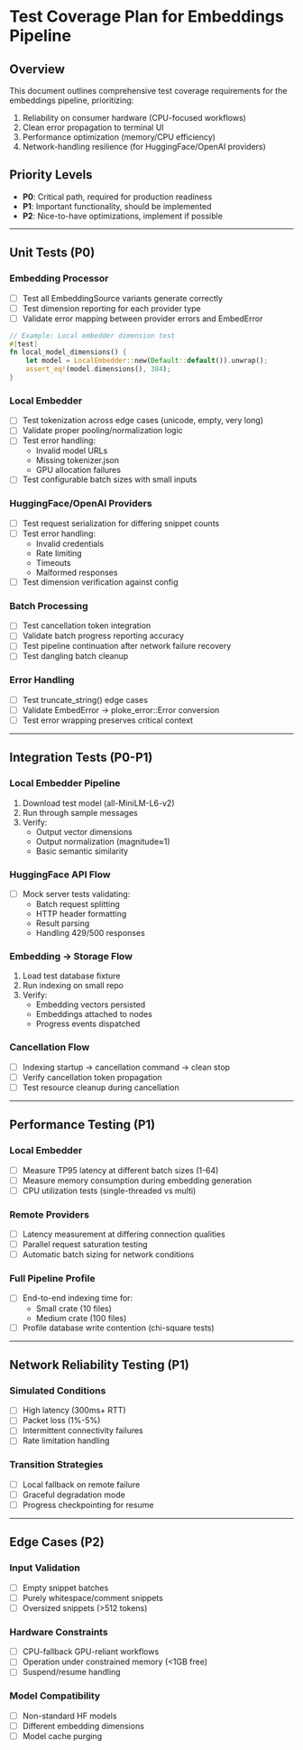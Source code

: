 # Test Coverage Plan for Embeddings Pipeline

## Overview
This document outlines comprehensive test coverage requirements for the embeddings pipeline, prioritizing:
1. Reliability on consumer hardware (CPU-focused workflows)
2. Clean error propagation to terminal UI
3. Performance optimization (memory/CPU efficiency)
4. Network-handling resilience (for HuggingFace/OpenAI providers)

## Priority Levels
- **P0**: Critical path, required for production readiness
- **P1**: Important functionality, should be implemented
- **P2**: Nice-to-have optimizations, implement if possible

---

## Unit Tests (P0)

### Embedding Processor
- [ ] Test all EmbeddingSource variants generate correctly
- [ ] Test dimension reporting for each provider type
- [ ] Validate error mapping between provider errors and EmbedError

```rust
// Example: Local embedder dimension test
#[test]
fn local_model_dimensions() {
    let model = LocalEmbedder::new(Default::default()).unwrap();
    assert_eq!(model.dimensions(), 384);
}
```

### Local Embedder
- [ ] Test tokenization across edge cases (unicode, empty, very long)
- [ ] Validate proper pooling/normalization logic
- [ ] Test error handling:
  - Invalid model URLs
  - Missing tokenizer.json
  - GPU allocation failures
- [ ] Test configurable batch sizes with small inputs

### HuggingFace/OpenAI Providers
- [ ] Test request serialization for differing snippet counts
- [ ] Test error handling:
  - Invalid credentials
  - Rate limiting
  - Timeouts
  - Malformed responses
- [ ] Test dimension verification against config

### Batch Processing
- [ ] Test cancellation token integration
- [ ] Validate batch progress reporting accuracy
- [ ] Test pipeline continuation after network failure recovery
- [ ] Test dangling batch cleanup

### Error Handling
- [ ] Test truncate_string() edge cases
- [ ] Validate EmbedError -> ploke_error::Error conversion
- [ ] Test error wrapping preserves critical context

---

## Integration Tests (P0-P1)

### Local Embedder Pipeline
1. Download test model (all-MiniLM-L6-v2)
2. Run through sample messages
3. Verify:
   - Output vector dimensions
   - Output normalization (magnitude≈1)
   - Basic semantic similarity

### HuggingFace API Flow
- [ ] Mock server tests validating:
  - Batch request splitting
  - HTTP header formatting
  - Result parsing
  - Handling 429/500 responses

### Embedding -> Storage Flow
1. Load test database fixture
2. Run indexing on small repo
3. Verify:
   - Embedding vectors persisted 
   - Embeddings attached to nodes
   - Progress events dispatched

### Cancellation Flow
- [ ] Indexing startup -> cancellation command -> clean stop
- [ ] Verify cancellation token propagation
- [ ] Test resource cleanup during cancellation

---

## Performance Testing (P1)

### Local Embedder
- [ ] Measure TP95 latency at different batch sizes (1-64)
- [ ] Measure memory consumption during embedding generation
- [ ] CPU utilization tests (single-threaded vs multi)

### Remote Providers
- [ ] Latency measurement at differing connection qualities
- [ ] Parallel request saturation testing
- [ ] Automatic batch sizing for network conditions

### Full Pipeline Profile
- [ ] End-to-end indexing time for:
  - Small crate (10 files)
  - Medium crate (100 files)
- [ ] Profile database write contention (chi-square tests)

---

## Network Reliability Testing (P1)

### Simulated Conditions
- [ ] High latency (300ms+ RTT)
- [ ] Packet loss (1%-5%)
- [ ] Intermittent connectivity failures
- [ ] Rate limitation handling 

### Transition Strategies
- [ ] Local fallback on remote failure
- [ ] Graceful degradation mode
- [ ] Progress checkpointing for resume

---

## Edge Cases (P2)

### Input Validation
- [ ] Empty snippet batches
- [ ] Purely whitespace/comment snippets
- [ ] Oversized snippets (>512 tokens)

### Hardware Constraints
- [ ] CPU-fallback GPU-reliant workflows
- [ ] Operation under constrained memory (<1GB free)
- [ ] Suspend/resume handling

### Model Compatibility
- [ ] Non-standard HF models
- [ ] Different embedding dimensions
- [ ] Model cache purging
